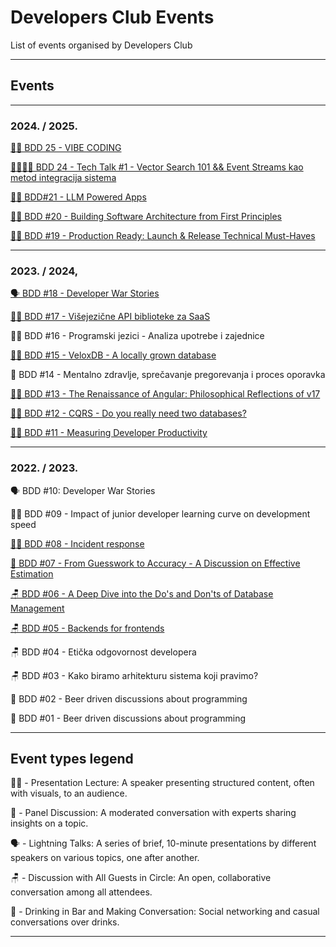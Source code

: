 # Developers Club Events

List of events organised by Developers Club

---

## Events

---

### 2024. / 2025.

[🧑‍🏫 BDD 25 - VIBE CODING](https://github.com/DevelopersClubRS/DevelopersClub-Events/tree/main/meetups/bdd-25) 

[🧑‍🏫🧑‍🏫 BDD 24 - Tech Talk #1 - Vector Search 101 && Event Streams kao metod integracija sistema](https://github.com/DevelopersClubRS/DevelopersClub-Events/tree/main/meetups/bdd-24) 

[🧑‍🏫 BDD#21 - LLM Powered Apps](https://github.com/DevelopersClubRS/DevelopersClub-Events/tree/main/meetups/bdd-21) 

[🧑‍🏫 BDD #20 - Building Software Architecture from First Principles](https://github.com/DevelopersClubRS/DevelopersClub-Events/tree/main/meetups/bdd-20) 

[🧑‍🏫 BDD #19 - Production Ready: Launch & Release Technical Must-Haves](https://github.com/DevelopersClubRS/DevelopersClub-Events/tree/main/meetups/bdd-19)

---

### 2023. / 2024,

[🗣️ BDD #18 - Developer War Stories](https://github.com/DevelopersClubRS/DevelopersClub-Events/tree/main/meetups/bdd-18)

[🧑‍🏫 BDD #17 - Višejezične API biblioteke za SaaS](https://github.com/DevelopersClubRS/DevelopersClub-Events/tree/main/meetups/bdd-17)

🧑‍🏫 BDD #16 - Programski jezici - Analiza upotrebe i zajednice 

[🧑‍🏫 BDD #15 - VeloxDB - A locally grown database](https://github.com/DevelopersClubRS/DevelopersClub-Events/tree/main/meetups/bdd-15)

👥 BDD #14 - Mentalno zdravlje, sprečavanje pregorevanja i proces oporavka

[🧑‍🏫 BDD #13 - The Renaissance of Angular: Philosophical Reflections of v17](https://github.com/DevelopersClubRS/DevelopersClub-Events/tree/main/meetups/bdd-13)

[🧑‍🏫 BDD #12 - CQRS - Do you really need two databases?](https://github.com/DevelopersClubRS/DevelopersClub-Events/tree/main/meetups/bdd-12)

[🧑‍🏫 BDD #11 - Measuring Developer Productivity](https://github.com/DevelopersClubRS/DevelopersClub-Events/tree/main/meetups/bdd-11)

---

### 2022. / 2023.

🗣️ BDD #10: Developer War Stories

🧑‍🏫 BDD #09 - Impact of junior developer learning curve on development speed

[🧑‍🏫 BDD #08 - Incident response](https://github.com/DevelopersClubRS/DevelopersClub-Events/tree/main/meetups/bdd-08)

[👥 BDD #07 - From Guesswork to Accuracy - A Discussion on Effective Estimation](https://github.com/DevelopersClubRS/DevelopersClub-Events/tree/main/meetups/bdd-07)

[🪑 BDD #06 - A Deep Dive into the Do's and Don'ts of Database Management](https://github.com/DevelopersClubRS/DevelopersClub-Events/tree/main/meetups/bdd-06)

[🪑 BDD #05 - Backends for frontends](https://github.com/DevelopersClubRS/DevelopersClub-Events/tree/main/meetups/bdd-05)

🪑 BDD #04 - Etička odgovornost developera

🪑 BDD #03 - Kako biramo arhitekturu sistema koji pravimo?

🍻 BDD #02 - Beer driven discussions about programming

🍻 BDD #01 - Beer driven discussions about programming

---
## Event types legend

🧑‍🏫 - Presentation Lecture: A speaker presenting structured content, often with visuals, to an audience.

👥 - Panel Discussion: A moderated conversation with experts sharing insights on a topic.

🗣️ - Lightning Talks: A series of brief, 10-minute presentations by different speakers on various topics, one after another.

🪑 - Discussion with All Guests in Circle: An open, collaborative conversation among all attendees.

🍻 - Drinking in Bar and Making Conversation: Social networking and casual conversations over drinks.

---
